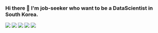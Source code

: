 ### Hi there 👋 I'm job-seeker who want to be a DataScientist in South Korea.


<img src="https://img.shields.io/badge/-Python-000000?style=flat&logo=Python"/> <img src="https://img.shields.io/badge/-Tensorflow-000000?style=flat&logo=Tensorflow"/>
<img src="https://img.shields.io/badge/-Keras-000000?style=flat&logo=Keras"/>
<img src="https://img.shields.io/badge/-SAS-000000?style=flat&logo=SAS"/>
<img src="https://img.shields.io/badge/-Django-000000?style=flat&logo=Django"/>


<!--
**tkasod2/tkasod2** is a ✨ _special_ ✨ repository because its `README.md` (this file) appears on your GitHub profile.

Here are some ideas to get you started:

- 🔭 I’m currently working on ...
- 🌱 I’m currently learning ...
- 👯 I’m looking to collaborate on ...
- 🤔 I’m looking for help with ...
- 💬 Ask me about ...
- 📫 How to reach me: ...
- 😄 Pronouns: ...
- ⚡ Fun fact: ...
-->
